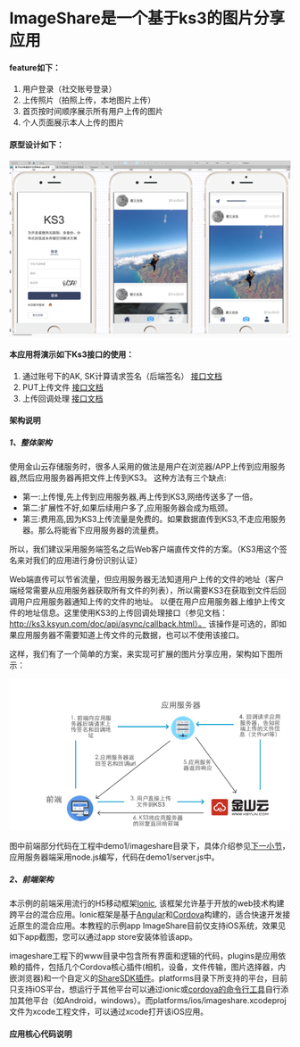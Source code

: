 # ImageShare是一个基于ks3的图片分享应用


#### feature如下：

1. 用户登录（社交账号登录）
2. 上传照片（拍照上传，本地图片上传）
3. 首页按时间顺序展示所有用户上传的图片
4. 个人页面展示本人上传的图片

#### 原型设计如下：

![应用原型](./prototyping/图片分享应用原型.png)

#### 本应用将演示如下Ks3接口的使用：

1. 通过账号下的AK, SK计算请求签名（后端签名）  [接口文档](http://ks3.ksyun.com/doc/api/index.html#请求签名)
2. PUT上传文件  [接口文档](http://ks3.ksyun.com/doc/api/object/put.html)
3. 上传回调处理      [接口文档](http://ks3.ksyun.com/doc/api/async/callback.html)


#### 架构说明
##### 1、整体架构

使用金山云存储服务时，很多人采用的做法是用户在浏览器/APP上传到应用服务器,然后应用服务器再把文件上传到KS3。
这种方法有三个缺点:

- 第一:上传慢,先上传到应用服务器,再上传到KS3,网络传送多了一倍。
- 第二:扩展性不好,如果后续用户多了,应用服务器会成为瓶颈。
- 第三:费用高,因为KS3上传流量是免费的。如果数据直传到KS3,不走应用服务器。那么将能省下应用服务器的流量费。

所以，我们建议采用服务端签名之后Web客户端直传文件的方案。（KS3用这个签名来对我们的应用进行身份识别认证）

Web端直传可以节省流量，但应用服务器无法知道用户上传的文件的地址（客户端经常需要从应用服务器获取所有文件的列表），所以需要KS3在获取到文件后回调用户应用服务器通知上传的文件的地址。
以便在用户应用服务器上维护上传文件的地址信息。这里使用KS3的上传回调处理接口（参见文档：http://ks3.ksyun.com/doc/api/async/callback.html）。
该操作是可选的，即如果应用服务器不需要知道上传文件的元数据，也可以不使用该接口。

这样，我们有了一个简单的方案，来实现可扩展的图片分享应用，架构如下图所示：

![应用架构图](./prototyping/framework_basedon_ks3.png)

图中前端部分代码在工程中demo1/imageshare目录下，具体介绍参见[下一小节](#client)，应用服务器端采用node.js编写，代码在demo1/server.js中。


##### 2、<a id="client"></a>前端架构
本示例的前端采用流行的H5移动框架[Ionic](https://github.com/driftyco/ionic), 该框架允许基于开放的web技术构建跨平台的混合应用。Ionic框架是基于[Angular](https://github.com/angular/angular.js)和[Cordova](https://cordova.apache.org/)构建的，适合快速开发接近原生的混合应用。本教程的示例app ImageShare目前仅支持iOS系统，效果见如下app截图，您可以通过app store安装体验该app。


imageshare工程下的www目录中包含所有界面和逻辑的代码，plugins是应用依赖的插件，包括几个Cordova核心插件(相机，设备，文件传输，图片选择器，内嵌浏览器)和一个自定义的[ShareSDK插件](https://github.com/chenjin3/cordova-plugin-x-sharesdk)。platforms目录下所支持的平台，目前只支持iOS平台，想运行于其他平台可以通过ionic或[cordova的命令行工具](https://cordova.apache.org/docs/en/latest/reference/cordova-cli/index.html)自行添加其他平台（如Android，windows）。而platforms/ios/imageshare.xcodeproj 文件为xcode工程文件，可以通过xcode打开该iOS应用。


#### 应用核心代码说明
